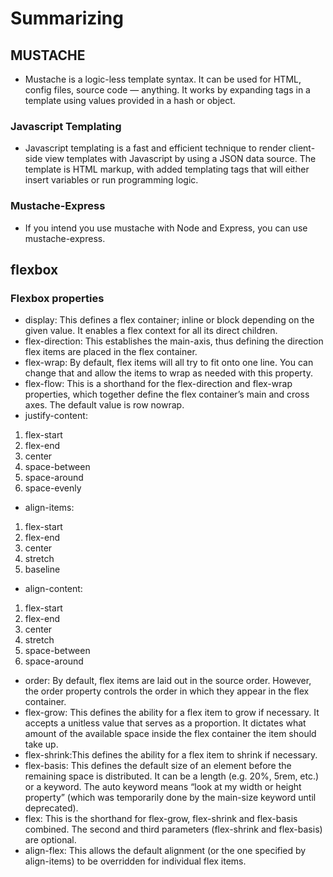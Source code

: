 # Summarizing

## MUSTACHE 
* Mustache is a logic-less template syntax. It can be used for HTML, config files, source code — anything. It works by expanding tags in a template using values provided in a hash or object.

### Javascript Templating
* Javascript templating is a fast and efficient technique to render client-side view templates with Javascript by using a JSON data source. The template is HTML markup, with added templating tags that will either insert variables or run programming logic.


### Mustache-Express
* If you intend you use mustache with Node and Express, you can use mustache-express.


## flexbox


### Flexbox properties
* display: This defines a flex container; inline or block depending on the given value. It enables a flex context for all its direct children.
* flex-direction: This establishes the main-axis, thus defining the direction flex items are placed in the flex container. 
* flex-wrap: By default, flex items will all try to fit onto one line. You can change that and allow the items to wrap as needed with this property.
* flex-flow: This is a shorthand for the flex-direction and flex-wrap properties, which together define the flex container’s main and cross axes. The default value is row nowrap.
* justify-content: 
1. flex-start
2. flex-end
3. center
4. space-between
5. space-around
6. space-evenly
* align-items:
1. flex-start
2. flex-end
3. center
4. stretch
5. baseline
* align-content:
1. flex-start
2. flex-end
3. center
4. stretch
5. space-between
6. space-around
* order: By default, flex items are laid out in the source order. However, the order property controls the order in which they appear in the flex container.
* flex-grow: This defines the ability for a flex item to grow if necessary. It accepts a unitless value that serves as a proportion. It dictates what amount of the available space inside the flex container the item should take up.
* flex-shrink:This defines the ability for a flex item to shrink if necessary.
* flex-basis: This defines the default size of an element before the remaining space is distributed. It can be a length (e.g. 20%, 5rem, etc.) or a keyword. The auto keyword means “look at my width or height property” (which was temporarily done by the main-size keyword until deprecated).
* flex: This is the shorthand for flex-grow, flex-shrink and flex-basis combined. The second and third parameters (flex-shrink and flex-basis) are optional. 
* align-flex: This allows the default alignment (or the one specified by align-items) to be overridden for individual flex items.




